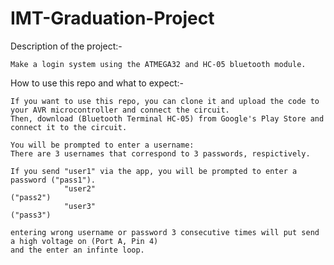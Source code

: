 # IMT-Graduation-Project

Description of the project:-

    Make a login system using the ATMEGA32 and HC-05 bluetooth module.

How to use this repo and what to expect:-

    If you want to use this repo, you can clone it and upload the code to your AVR microcontroller and connect the circuit.
    Then, download (Bluetooth Terminal HC-05) from Google's Play Store and connect it to the circuit.

    You will be prompted to enter a username:
    There are 3 usernames that correspond to 3 passwords, respictively.

    If you send "user1" via the app, you will be prompted to enter a password ("pass1").
                "user2"                                                       ("pass2")
                "user3"                                                       ("pass3")

    entering wrong username or password 3 consecutive times will put send a high voltage on (Port A, Pin 4)
    and the enter an infinte loop.
